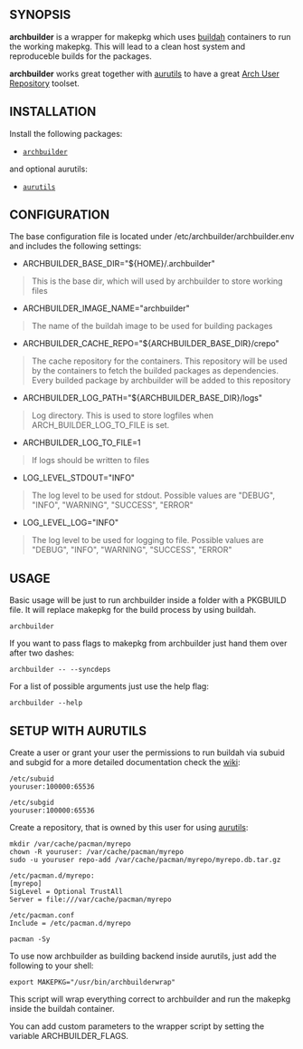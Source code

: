 ## SYNOPSIS
  
__archbuilder__ is a wrapper for makepkg which uses [buildah](https://buildah.io/) containers
to run the working makepkg.
This will lead to a clean host system and reproduceble builds for the packages.

__archbuilder__ works great together with [aurutils](https://github.com/AladW/aurutils) to have 
a great [Arch User Repository](https://wiki.archlinux.org/index.php/Arch_User_Repository) toolset.
  
## INSTALLATION

Install the following packages:

* [`archbuilder`](https://aur.archlinux.org/packages/archbuilder)

and optional aurutils:
* [`aurutils`](https://aur.archlinux.org/packages/aurutils)

## CONFIGURATION

The base configuration file is located under /etc/archbuilder/archbuilder.env and includes the following settings:

* ARCHBUILDER_BASE_DIR="${HOME}/.archbuilder"
> This is the base dir, which will used by archbuilder to store working files
* ARCHBUILDER_IMAGE_NAME="archbuilder"
> The name of the buildah image to be used for building packages
* ARCHBUILDER_CACHE_REPO="${ARCHBUILDER_BASE_DIR}/crepo"
> The cache repository for the containers. This repository will be used
> by the containers to fetch the builded packages as dependencies.
> Every builded package by archbuilder will be added to this repository
* ARCHBUILDER_LOG_PATH="${ARCHBUILDER_BASE_DIR}/logs"
> Log directory. This is used to store logfiles when ARCH_BUILDER_LOG_TO_FILE is set.
* ARCHBUILDER_LOG_TO_FILE=1
> If logs should be written to files
* LOG_LEVEL_STDOUT="INFO"
> The log level to be used for stdout. Possible values are "DEBUG", "INFO", "WARNING", "SUCCESS", "ERROR"
* LOG_LEVEL_LOG="INFO"
> The log level to be used for logging to file. Possible values are "DEBUG", "INFO", "WARNING", "SUCCESS", "ERROR"

## USAGE

Basic usage will be just to run archbuilder inside a folder with a PKGBUILD file.
It will replace makepkg for the build process by using buildah.

    archbuilder
    
If you want to pass flags to makepkg from archbuilder just hand them over after two dashes:

    archbuilder -- --syncdeps

For a list of possible arguments just use the help flag:

    archbuilder --help
    
## SETUP WITH AURUTILS

Create a user or grant your user the permissions to run buildah via subuid and subgid for a more detailed documentation check the [wiki](https://wiki.archlinux.org/title/Buildah):

    /etc/subuid
    youruser:100000:65536
    
    /etc/subgid
    youruser:100000:65536
    
Create a repository, that is owned by this user for using [aurutils](https://github.com/AladW/aurutils):

    mkdir /var/cache/pacman/myrepo
    chown -R youruser: /var/cache/pacman/myrepo
    sudo -u youruser repo-add /var/cache/pacman/myrepo/myrepo.db.tar.gz
    
    /etc/pacman.d/myrepo:
    [myrepo]
    SigLevel = Optional TrustAll
    Server = file:///var/cache/pacman/myrepo
    
    /etc/pacman.conf
    Include = /etc/pacman.d/myrepo
    
    pacman -Sy
    
To use now archbuilder as building backend inside aurutils, just add the following to your shell:

    export MAKEPKG="/usr/bin/archbuilderwrap"
    
This script will wrap everything correct to archbuilder and run the makepkg inside the buildah container.

You can add custom parameters to the wrapper script by setting the variable ARCHBUILDER_FLAGS.